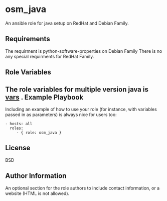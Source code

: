 osm_java
=========

An ansible role for java setup on RedHat and Debian Family.

Requirements
------------
The requirment is python-software-properties on Debian Family
There is no any special requirments for RedHat Family.

Role Variables
--------------
The role variables for multiple version java is [vars](https://github.com/opstree-ansible/osm_java/blob/master/vars/main.yml)
.
Example Playbook
----------------

Including an example of how to use your role (for instance, with variables passed in as parameters) is always nice for users too:

    - hosts: all
      roles:
         - { role: osm_java }

License
-------

BSD

Author Information
------------------

An optional section for the role authors to include contact information, or a website (HTML is not allowed).
